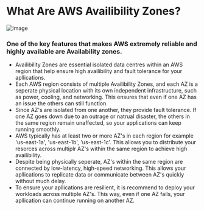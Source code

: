# What Are AWS Availibility Zones? 

![image](https://github.com/user-attachments/assets/8c2754ce-923a-4205-ace4-a4c63b278bd4)

### One of the key features that makes AWS extremely reliable and highly available are Availability zones.

- Availibility Zones are essential isolated data centres within an AWS region that help ensure high availibility and fault tolerance for your apllications.
- Each AWS region consists of multiple Availibility Zones, and each AZ is a seperate physical location with its own independent infrastructure, such as power, cooling, and networking. This ensures that even if one AZ has an issue
  the others can still function.
- Since AZ's are isolated from one another, they provide fault tolerance. If one AZ goes down due to an outrage or natrual disaster, the others in the same region remain unaffected, so your applications can keep running smoothly.
- AWS typically has at least two or more AZ's in each region for example 'us-east-1a', 'us-east-1b', 'us-east-1c'. This allows you to distribute your resorces
 across multiplr AZ's within the same region to achieve high availibility.
- Despite being physically seperate, AZ's within the same region are connected by low-latency, high-speed networking. This allows your apllications to replicate data or communicate between AZ's quickly without much delay.
- To ensure your apllications are resilient, it is recommend to deploy your workloads across multiple AZ's. This way, even if one AZ fails, your apllication can continue running on another AZ.
